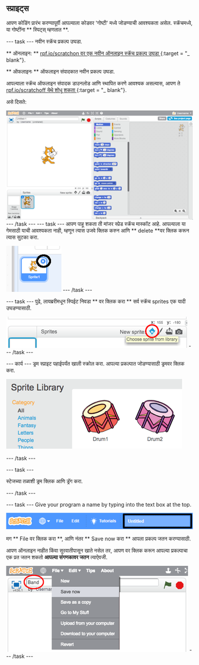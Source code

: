 ## स्प्राइट्स

आपण कोडिंग प्रारंभ करण्यापूर्वी आपल्याला कोडवर 'गोष्टी' मध्ये जोडण्याची आवश्यकता असेल. स्क्रॅचमध्ये, या गोष्टींना ** स्पिट्स् म्हणतात **.

\--- task \--- नवीन स्क्रॅच प्रकल्प उघडा.

** ऑनलाइन: ** [ rpf.io/scratchon वर एक नवीन ऑनलाइन स्क्रॅच प्रकल्प उघडा ](http://rpf.io/scratchon) {:target = "_ blank"}.

** ऑफलाइनः ** ऑफलाइन संपादकात नवीन प्रकल्प उघडा.

आपल्याला स्क्रॅच ऑफलाइन संपादक डाउनलोड आणि स्थापित करणे आवश्यक असल्यास, आपण ते [ rpf.io/scratchoff येथे शोधू शकता ](http://rpf.io/scratchoff) {:target = "_ blank"}.

असे दिसते:

![स्क्रीनशॉट](images/band-scratch.png) \--- /task \--- \--- task \--- आपण पाहू शकता ती मांजर स्प्रेड स्क्रॅच मास्कॉट आहे. आपल्याला या गेमसाठी याची आवश्यकता नाही, म्हणून त्यास उजवे क्लिक करुन आणि ** delete **वर क्लिक करून त्यास सुटका करा.

![स्क्रीनशॉट](images/band-delete-annotated.png) \--- /task \---

\--- task \--- पुढे, लायब्ररीमधून स्पिईट निवडा ** वर क्लिक करा ** सर्व स्क्रॅच sprites एक यादी उघडण्यासाठी.

![स्क्रीनशॉट](images/band-sprite-library.png) \--- /task \---

\--- कार्य \--- ड्रम स्प्राइट पहाईपर्यंत खाली स्क्रोल करा. आपल्या प्रकल्पात जोडण्यासाठी ड्रमवर क्लिक करा.

![स्क्रीनशॉट](images/band-sprite-drum.png)

\--- /task \---

\--- task \---

स्टेजच्या तळाशी ड्रम क्लिक आणि ड्रॅग करा.

\--- /task \---

\--- task \--- Give your program a name by typing into the text box at the top.

![नाव](images/band-name-annotated.png)

मग ** File वर क्लिक करा **, आणि नंतर ** Save now करा ** आपला प्रकल्प जतन करण्यासाठी.

आपण ऑनलाइन नाहीत किंवा सुरवातीपासून खाते नसेल तर, आपण वर क्लिक करून आपल्या प्रकल्पाचा एक प्रत जतन शकतो **आपल्या संगणकावर जतन** त्याऐवजी.

![स्क्रीनशॉट](images/band-save.png) \--- /task \---